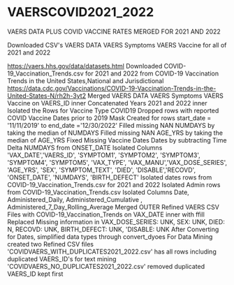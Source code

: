 # VAERSCOVID2021_2022
VAERS DATA PLUS COVID VACCINE RATES MERGED FOR 2021 AND 2022  

Downloaded CSV's VAERS DATA VAERS Symptoms VAERS Vaccine for all of 2021 and 2022  

https://vaers.hhs.gov/data/datasets.html
Downloaded COVID-19_Vaccination_Trends.csv for 2021 and 2022 from COVID-19 Vaccination Trends in the United States,National and Jurisdictional 
https://data.cdc.gov/Vaccinations/COVID-19-Vaccination-Trends-in-the-United-States-N/rh2h-3yt2
Merged VAERS DATA VAERS Symptoms VAERS Vaccine on VAERS_ID inner
Concatenated Years 2021 and 2022 inner
Isolated the Rows for Vaccine Type COVID19
Dropped rows with reported COVID Vaccine Dates prior to 2019
Mask Created for rows start_date = '11/11/2019' to end_date ='12/30/2022'
Filled missing NAN NUMDAYS by taking the median of NUMDAYS
Filled missing NAN AGE_YRS by taking the median of AGE_YRS
Fixed Missing Vaccine Dates Dates by subtracting Time Delta NUMDAYS from ONSET_DATE
Isolated Columns  'VAX_DATE','VAERS_ID', 'SYMPTOM1', 'SYMPTOM2', 'SYMPTOM3', 'SYMPTOM4', 'SYMPTOM5', 'VAX_TYPE', 'VAX_MANU','VAX_DOSE_SERIES', 'AGE_YRS', 'SEX', 'SYMPTOM_TEXT', 'DIED', 'DISABLE','RECOVD', 'ONSET_DATE', 'NUMDAYS', 'BIRTH_DEFECT'
Isolated dates rows from COVID-19_Vaccination_Trends.csv for 2021 and 2022
Isolated Admin rows from COVID-19_Vaccination_Trends.csv
Isolated Columns Date, Administered_Daily, Administered_Cumulative ,  Administered_7_Day_Rolling_Average
Merged OUTER Refined VAERS CSV Files with COVID-19_Vaccination_Trends on VAX_DATE inner with ffill 
Replaced Missing information in VAX_DOSE_SERIES: UNK, SEX: UNK, DIED: N, RECOVD: UNK, BIRTH_DEFECT: UNK, 'DISABLE: UNK
After Converting for Dates, simplified data types through convert_dyoes
For Data Mining created two Refined CSV files 
'COVIDVAERS_WITH_DUPLICATES2021_2022.csv' has all rows including duplicated VAERS_ID's for text mining
'COVIDVAERS_NO_DUPLICATES2021_2022.csv' removed duplicated VAERS_ID kept first
 
